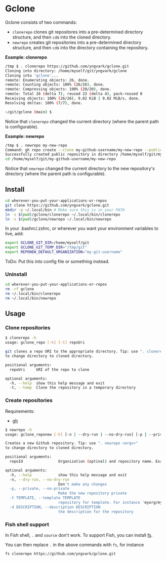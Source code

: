 # Gclone

Gclone consists of two commands:
* `clonerepo` clones git repositores into a pre-determined directory structure, and then `cd`s into the cloned directory.
* `newrepo` creates git repositories into a pre-determined directory structure, and then `cd`s into the directory containing the repository.

**Example: clonerepo**

```sh
/tmp $ . clonerepo https://github.com/yngvark/gclone.git
Cloning into directory: /home/myself/git/yngvark/gclone
Cloning into 'gclone'...
remote: Enumerating objects: 26, done.
remote: Counting objects: 100% (26/26), done.
remote: Compressing objects: 100% (20/20), done.
remote: Total 26 (delta 7), reused 23 (delta 4), pack-reused 0
Receiving objects: 100% (26/26), 9.02 KiB | 9.02 MiB/s, done.
Resolving deltas: 100% (7/7), done.

~/git/gclone (main) $ 
```

Notice that `clonerepo` changed the current directory (where the parent path is configurable).

**Example: newrepo**

```sh
/tmp $ . newrepo my-new-repo
Command: gh repo create --clone my-github-username/my-new-repo --public
Successfully created public repository in directory /home/myself/git/my-github-username/my-new-repo
cd /home/myself/git/my-github-username/my-new-repo
```

Notice that `newrepo` changed the current directory to the new repository's directory (where the parent path is configurable).

## Install

```sh
cd wherever-you-put-your-applications-or-repos
git clone https://github.com/yngvark/gclone.git
mkdir -p ~/.local/bin # Make sure this is in your PATH
ln -s $(pwd)/gclone/clonerepo ~/.local/bin/clonerepo
ln -s $(pwd)/gclone/newrepo ~/.local/bin/newrepo
```

In your .bashrc/.zshrc, or wherever you want your environment variables to live, add:

```sh
export GCLONE_GIT_DIR=/home/myself/git
export GCLONE_GIT_TEMP_DIR="/tmp/git"
export REPONEW_DEFAULT_ORGANIZATION="my-git-username"
```

ToDo: Put this into config file or something instead.

### Uninstall

```sh
cd wherever-you-put-your-applications-or-repos
rm -rf gclone
rm ~/.local/bin/clonerepo
rm ~/.local/bin/newrepo
```

## Usage

### Clone repositories

```sh
$ clonerepo -h
usage: gclone_repo [-h] [-t] repoUri

git clones a repo URI to the appropriate directory. Tip: use ". clonerepo <args>"
to change directory to cloned directory.

positional arguments:
  repoUri     URI of the repo to clone

optional arguments:
  -h, --help  show this help message and exit
  -t, --temp  Clone the repository in a temporary directory
```

### Create repositories

Requirements:
* [gh](https://cli.github.com/)

```sh
$ newrepo -h
usage: gclone_reponew [-h] [-n | --dry-run | --no-dry-run] [-p | --private | --no-private] [-t TEMPLATE] [-d DESCRIPTION] repoId

Creates a new Github repository. Tip: use ". newrepo <args>"
to change directory to cloned directory.

positional arguments:
  repoId                Organization (optinal) and repository name. Example: myorg/myrepo

optional arguments:
  -h, --help            show this help message and exit
  -n, --dry-run, --no-dry-run
                        Don't make any changes
  -p, --private, --no-private
                        Make the new repository private
  -t TEMPLATE, --template TEMPLATE
                        repository for template. For instance 'myorg/mytemplaterepo'
  -d DESCRIPTION, --description DESCRIPTION
                        the description for the repository
```

### Fish shell support

In Fish shell, `.` and `source` don't work. To support Fish, you can install [fs](https://github.com/yngvark/fs).

You can then replace `.` in the above commands with `fs`, for instance

```
fs clonerepo https://github.com/yngvark/gclone.git
```

